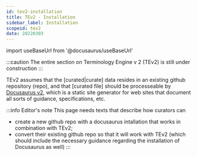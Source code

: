 ```yaml
---
id: tev2-installation
title: TEv2 - Installation
sidebar_label: Installation
scopeid: tev2
date: 20220303
---
```


import useBaseUrl from '@docusaurus/useBaseUrl'

:::caution
The entire section on Terminology Engine v 2 (TEv2) is still under construction
:::

TEv2 assumes that the [curated|curate] data resides in an existing github repository (repo), and that [curated file] should be processeable by [Docusaurus v2](https://docusaurus.io/docs/docs-introduction), which is a static site generator for web sites that document all sorts of guidance, specifications, etc.

:::info Editor's note
This page needs texts that describe how curators can
- create a new github repo with a docusaurus intallation that works in combination with TEv2;
- convert their existing github repo so that it will work with TEv2 (which should include the necessary guidance regarding the installation of Docusaurus as well)
:::